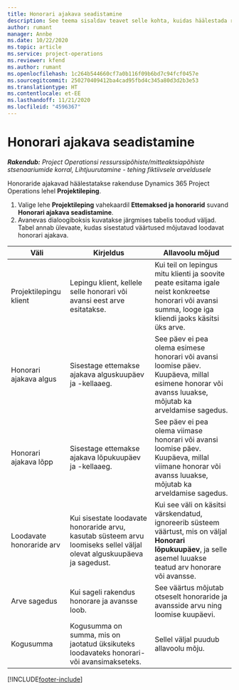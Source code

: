 ```yaml
---
title: Honorari ajakava seadistamine
description: See teema sisaldav teavet selle kohta, kuidas häälestada rakenduses Project Operations honorari ajakava.
author: rumant
manager: Annbe
ms.date: 10/22/2020
ms.topic: article
ms.service: project-operations
ms.reviewer: kfend
ms.author: rumant
ms.openlocfilehash: 1c264b544660cf7a0b116f09b6bd7c94fcf0457e
ms.sourcegitcommit: 250270409412ba4cad95fbd4c345a80d3d2b3e53
ms.translationtype: HT
ms.contentlocale: et-EE
ms.lasthandoff: 11/21/2020
ms.locfileid: "4596367"
---
```

# <a name="set-up-a-retainer-schedule"></a>Honorari ajakava seadistamine

_**Rakendub:** Project Operationsi ressurssipõhiste/mitteaktsiapõhiste stsenaariumide korral,  Lihtjuurutamine - tehing fiktiivsele arveldusele_

Honoraride ajakavad häälestatakse rakenduse Dynamics 365 Project Operations lehel **Projektileping**.

1. Valige lehe **Projektileping** vahekaardil **Ettemaksed ja honorarid** suvand **Honorari ajakava seadistamine**.
2. Avanevas dialoogiboksis kuvatakse järgmises tabelis toodud väljad. Tabel annab ülevaate, kudas sisestatud väärtused mõjutavad loodavat honorari ajakava.

| Väli | Kirjeldus | Allavoolu mõjud |
| --- | --- | --- |
| Projektilepingu klient | Lepingu klient, kellele selle honorari või avansi eest arve esitatakse. | Kui teil on lepingus mitu klienti ja soovite peate esitama igale neist konkreetse honorari või avansi summa, looge iga kliendi jaoks käsitsi üks arve. |
| Honorari ajakava algus | Sisestage ettemakse ajakava alguskuupäev ja -kellaaeg. | See päev ei pea olema esimese honorari või avansi loomise päev. Kuupäeva, millal esimene honorar või avanss luuakse, mõjutab ka arveldamise sagedus. |
| Honorari ajakava lõpp | Sisestage ettemakse ajakava lõpukuupäev ja -kellaaeg. | See päev ei pea olema viimase honorari või avansi loomise päev. Kuupäeva, millal viimane honorar või avanss luuakse, mõjutab ka arveldamise sagedus. |
| Loodavate honoraride arv | Kui sisestate loodavate honoraride arvu, kasutab süsteem arvu loomiseks sellel väljal olevat alguskuupäeva ja sagedust. | Kui see väli on käsitsi värskendatud, ignoreerib süsteem väärtust, mis on väljal **Honorari lõpukuupäev**, ja selle asemel luuakse teatud arv honorare või avansse. |
| Arve sagedus | Kui sageli rakendus honorare ja avansse loob. | See väärtus mõjutab otseselt honoraride ja avansside arvu ning loomise kuupäevi. |
| Kogusumma | Kogusumma on summa, mis on jaotatud üksikuteks loodavateks honorari- või avansimakseteks. | Sellel väljal puudub allavoolu mõju. |


[!INCLUDE[footer-include](../../includes/footer-banner.md)]